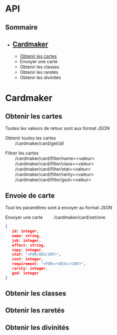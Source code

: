 # API
## Sommaire
* ## [Cardmaker](#Cardmaker)
    * [Obtenir les cartes](##Obtenir&nbsp;les&nbsp;cartes)
    * Envoyer une carte
    * Obtenir les classes
    * Obtenir les raretés
    * Obtenir les divinités

# Cardmaker

## Obtenir&nbsp;les&nbsp;cartes  
Toutes les valeurs de retour sont aux format JSON

Obtenir toutes les cartes  
&nbsp;&nbsp;&nbsp;&nbsp;&nbsp;&nbsp;&nbsp;&nbsp;/cardmaker/card/get/all  
  
Filtrer les cartes  
&nbsp;&nbsp;&nbsp;&nbsp;&nbsp;&nbsp;&nbsp;&nbsp;/cardmaker/card/filter/name=\<valeur\>  
&nbsp;&nbsp;&nbsp;&nbsp;&nbsp;&nbsp;&nbsp;&nbsp;/cardmaker/card/filter/class=\<valeur\>  
&nbsp;&nbsp;&nbsp;&nbsp;&nbsp;&nbsp;&nbsp;&nbsp;/cardmaker/card/filter/stat=\<valeur\>  
&nbsp;&nbsp;&nbsp;&nbsp;&nbsp;&nbsp;&nbsp;&nbsp;/cardmaker/card/filter/rarity=\<valeur\>  
&nbsp;&nbsp;&nbsp;&nbsp;&nbsp;&nbsp;&nbsp;&nbsp;/cardmaker/card/filter/god=\<valeur\>  

## Envoie de carte 
Tout les paramêtres sont à envoyer au format JSON

Envoyer une carte
&nbsp;&nbsp;&nbsp;&nbsp;&nbsp;&nbsp;&nbsp;&nbsp;/cardmaker/card/set/one
```json
{
   id: integer,
   name: string,
   job: integer,
   effect: string,
   copy: integer,
   stat: "<FOR/DEX/INT>",
   cost: integer,
   requirement: "<FOR>/<DEX>/<INT>",
   rarity: integer,
   god: integer
}
```

## Obtenir les classes  

## Obtenir les raretés  

## Obtenir les divinités  
